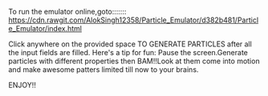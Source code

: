 To run the emulator online,goto:::::::
https://cdn.rawgit.com/AlokSingh12358/Particle_Emulator/d382b481/Particle_Emulator/index.html

Click anywhere on the provided space TO GENERATE PARTICLES after all the input fields are filled.
Here's a tip for fun:
Pause the screen.Generate particles with different properties then BAM!!Look at them come into motion and make awesome patters limited till now to your brains.

ENJOY!!
